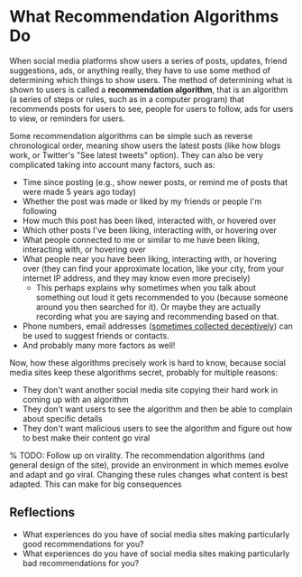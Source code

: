 # What Recommendation Algorithms Do

When social media platforms show users a series of posts, updates, friend suggestions, ads, or anything really, they have to use some method of determining which things to show users. The method of determining what is shown to users is called a __recommendation algorithm__, that is an algorithm (a series of steps or rules, such as in a computer program) that recommends posts for users to see, people for users to follow, ads for users to view, or reminders for users.

Some recommendation algorithms can be simple such as reverse chronological order, meaning show users the latest posts (like how blogs work, or Twitter's "See latest tweets" option). They can also be very complicated taking into account many factors, such as:
- Time since posting (e.g., show newer posts, or remind me of posts that were made 5 years ago today)
- Whether the post was made or liked by my friends or people I'm following
- How much this post has been liked, interacted with, or hovered over
- Which other posts I've been liking, interacting with, or hovering over
- What people connected to me or similar to me have been liking, interacting with, or hovering over
- What people near you have been liking, interacting with, or hovering over (they can find your approximate location, like your city, from your internet IP address, and they may know even more precisely)
  - This perhaps explains why sometimes when you talk about something out loud it gets recommended to you (because someone around you then searched for it). Or maybe they are actually recording what you are saying and recommending based on that.
- Phone numbers, email addresses ([sometimes collected deceptively](https://techcrunch.com/2019/03/03/facebook-phone-number-look-up/)) can be used to suggest friends or contacts.
- And probably many more factors as well!

Now, how these algorithms precisely work is hard to know, because social media sites keep these algorithms secret, probably for multiple reasons:
- They don't want another social media site copying their hard work in coming up with an algorithm
- They don't want users to see the algorithm and then be able to complain about specific details
- They don't want malicious users to see the algorithm and figure out how to best make their content go viral

% TODO: Follow up on virality. The recommendation algorithms (and general design of the site), provide an environment in which memes evolve and adapt and go viral. Changing these rules changes what content is best adapted. This can make for big consequences

## Reflections
- What experiences do you have of social media sites making particularly good recommendations for you?
- What experiences do you have of social media sites making particularly bad recommendations for you?
